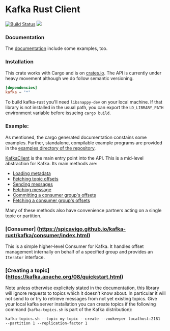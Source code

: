# Kafka Rust Client

[![Build Status](https://travis-ci.org/spicavigo/kafka-rust.svg?branch=master)](https://travis-ci.org/spicavigo/kafka-rust) [![](http://meritbadge.herokuapp.com/kafka)](https://crates.io/crates/kafka)

### Documentation

The [documentation](https://spicavigo.github.io/kafka-rust/) include some examples, too.


### Installation

This crate works with Cargo and is on [crates.io](https://crates.io/crates/kafka).  The API is currently under heavy movement although we do follow semantic versioning.

```toml
[dependencies]
kafka = "*"
```

To build kafka-rust you'll need `libsnappy-dev` on your local machine. If that library is not installed in the usual path, you can export the `LD_LIBRARY_PATH` environment variable before issueing `cargo build`.


### Example:

As mentioned, the cargo generated documentation constains some examples. Further, standalone, compilable example programs are provided in the [examples directory of the repository](https://github.com/spicavigo/kafka-rust/tree/master/examples).

[KafkaClient](https://spicavigo.github.io/kafka-rust/kafka/client/struct.KafkaClient.html)
is the main entry point into the API. This is a mid-level abstraction
for Kafka.  Its main methods are:

* [Loading metadata](https://spicavigo.github.io/kafka-rust/kafka/client/struct.KafkaClient.html#method.load_metadata_all)
* [Fetching topic offsets](https://spicavigo.github.io/kafka-rust/kafka/client/struct.KafkaClient.html#method.fetch_offsets)
* [Sending messages](https://spicavigo.github.io/kafka-rust/kafka/client/struct.KafkaClient.html#method.send_messages)
* [Fetching message](https://spicavigo.github.io/kafka-rust/kafka/client/struct.KafkaClient.html#method.send_messages)
* [Committing a consumer group's offsets](https://spicavigo.github.io/kafka-rust/kafka/client/struct.KafkaClient.html#method.commit_offsets)
* [Fetching a consumer group's offsets](https://spicavigo.github.io/kafka-rust/kafka/client/struct.KafkaClient.html#method.fetch_group_topics_offset)

Many of these methods also have convenience partners acting on a
single topic or partition.


### [Consumer] (https://spicavigo.github.io/kafka-rust/kafka/consumer/index.html)

This is a simple higher-level Consumer for Kafka. It handles offset
management internally on behalf of a specified group and provides an
`Iterator` interface.


### [Creating a topic] (https://kafka.apache.org/08/quickstart.html)

Note unless otherwise explicitely stated in the documentation, this
library will ignore requests to topics which it doesn't know about. In
particular it will not send to or try to retrieve messages from not
yet existing topics.  Give your local kafka server installation you
can create topics if the following command (`kafka-topics.sh` is part
of the Kafka distribution):

```
kafka-topics.sh --topic my-topic --create --zookeeper localhost:2181  --partition 1 --replication-factor 1
```

